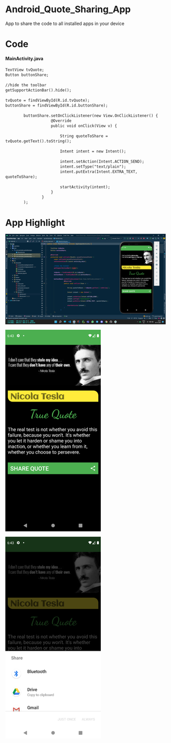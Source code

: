 # Android_Quote_Sharing_App
App to share the code to all installed apps in your device

# Code

#### MainActivity.java
```
TextView tvQuote;
Button buttonShare;

//hide the toolbar
getSupportActionBar().hide();

tvQuote = findViewById(R.id.tvQuote);
buttonShare = findViewById(R.id.buttonShare);

        buttonShare.setOnClickListener(new View.OnClickListener() {
                    @Override
                    public void onClick(View v) {

                        String quoteToShare = tvQuote.getText().toString();

                        Intent intent = new Intent();

                        intent.setAction(Intent.ACTION_SEND);
                        intent.setType("text/plain");
                        intent.putExtra(Intent.EXTRA_TEXT, quoteToShare);

                        startActivity(intent);
                    }
                }
        );
```

# App Highlight

<img src="app_images/Quote Share Code.png" width="1000" /><br>

<img src="app_images/Quote Share App1.png" width="300" /><br>

<img src="app_images/Quote Share App2.png" width="300" /><br>
